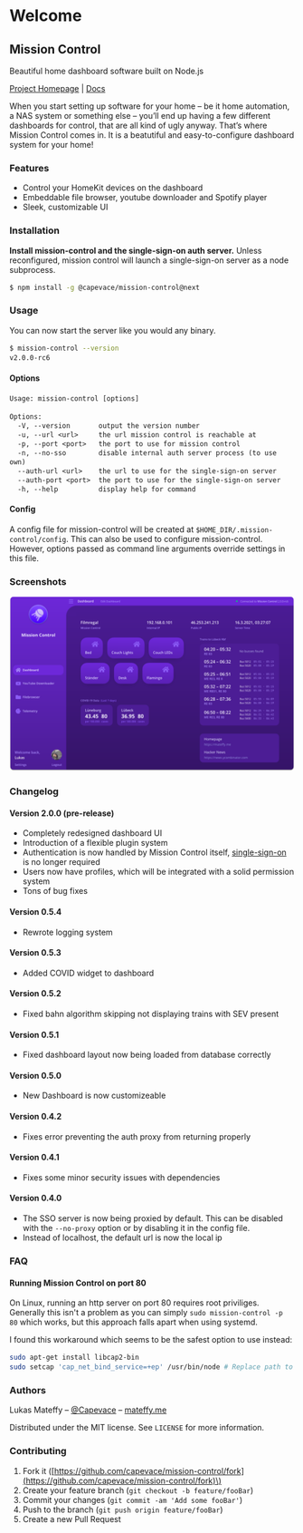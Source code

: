 # Welcome

## Mission Control

 Beautiful home dashboard software built on Node.js

 [Project Homepage](https://mateffy.me/mission-control-project)  \|  [Docs](https://mateffy.me/mission-control)

When you start setting up software for your home – be it home automation, a NAS system or something else – you’ll end up having a few different dashboards for control, that are all kind of ugly anyway. That’s where Mission Control comes in. It is a beatutiful and easy-to-configure dashboard system for your home!

### Features

* Control your HomeKit devices on the dashboard
* Embeddable file browser, youtube downloader and Spotify player
* Sleek, customizable UI

### Installation

**Install mission-control and the single-sign-on auth server.** Unless reconfigured, mission control will launch a single-sign-on server as a node subprocess.

```bash
$ npm install -g @capevace/mission-control@next
```

### Usage

You can now start the server like you would any binary.

```bash
$ mission-control --version
v2.0.0-rc6
```

#### Options

```text
Usage: mission-control [options]

Options:
  -V, --version       output the version number
  -u, --url <url>     the url mission control is reachable at
  -p, --port <port>   the port to use for mission control
  -n, --no-sso        disable internal auth server process (to use own)
  --auth-url <url>    the url to use for the single-sign-on server
  --auth-port <port>  the port to use for the single-sign-on server
  -h, --help          display help for command
```

#### Config

A config file for mission-control will be created at `$HOME_DIR/.mission-control/config`. This can also be used to configure mission-control. However, options passed as command line arguments override settings in this file.

### Screenshots

![Demo of mission-control&apos;s UI](.gitbook/assets/screenshot.png)

### Changelog

#### Version 2.0.0 \(pre-release\)

* Completely redesigned dashboard UI
* Introduction of a flexible plugin system
* Authentication is now handled by Mission Control itself, [single-sign-on](https://github.com/capevace/single-sign-on) is no longer required
* Users now have profiles, which will be integrated with a solid permission system
* Tons of bug fixes

#### Version 0.5.4

* Rewrote logging system

#### Version 0.5.3

* Added COVID widget to dashboard

#### Version 0.5.2

* Fixed bahn algorithm skipping not displaying trains with SEV present

#### Version 0.5.1

* Fixed dashboard layout now being loaded from database correctly

#### Version 0.5.0

* New Dashboard is now customizeable

#### Version 0.4.2

* Fixes error preventing the auth proxy from returning properly

#### Version 0.4.1

* Fixes some minor security issues with dependencies

#### Version 0.4.0

* The SSO server is now being proxied by default. This can be disabled with the `--no-proxy` option or by disabling it in the config file.
* Instead of localhost, the default url is now the local ip

### FAQ

#### Running Mission Control on port 80

On Linux, running an http server on port 80 requires root priviliges. Generally this isn't a problem as you can simply `sudo mission-control -p 80` which works, but this approach falls apart when using systemd.

I found this workaround which seems to be the safest option to use instead:

```bash
sudo apt-get install libcap2-bin
sudo setcap 'cap_net_bind_service=+ep' /usr/bin/node # Replace path to node binary
```

### Authors

Lukas Mateffy – [@Capevace](https://twitter.com/capevace) – [mateffy.me](https://mateffy.me)

Distributed under the MIT license. See `LICENSE` for more information.

### Contributing

1. Fork it \([https://github.com/capevace/mission-control/fork](https://github.com/capevace/mission-control/fork)\)
2. Create your feature branch \(`git checkout -b feature/fooBar`\)
3. Commit your changes \(`git commit -am 'Add some fooBar'`\)
4. Push to the branch \(`git push origin feature/fooBar`\)
5. Create a new Pull Request

